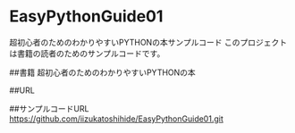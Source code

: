 # EasyPythonGuide01
超初心者のためのわかりやすいPYTHONの本サンプルコード
このプロジェクトは書籍の読者のためのサンプルコードです。

##書籍
超初心者のためのわかりやすいPYTHONの本

##URL

##サンプルコードURL
https://github.com/iizukatoshihide/EasyPythonGuide01.git
